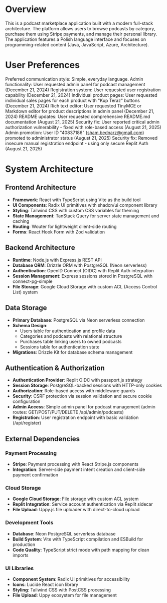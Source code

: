 # Overview

This is a podcast marketplace application built with a modern full-stack architecture. The platform allows users to browse podcasts by category, purchase them using Stripe payments, and manage their personal library. The application features a Polish language interface and focuses on programming-related content (Java, JavaScript, Azure, Architecture).

# User Preferences

Preferred communication style: Simple, everyday language.
Admin functionality: User requested admin panel for podcast management (December 21, 2024)
Registration system: User requested user registration capability (December 21, 2024)
Individual product pages: User requested individual sales pages for each product with "Kup Teraz" buttons (December 21, 2024)
Rich text editor: User requested TinyMCE or Markdown editor for product descriptions in admin panel (December 21, 2024)
README updates: User requested comprehensive README.md documentation (August 21, 2025)
Security fix: User reported critical admin authorization vulnerability - fixed with role-based access (August 21, 2025)
Admin promotion: User ID "40837186" (sham.bednarz@gmail.com) promoted to administrator status (August 21, 2025)
Security fix: Removed insecure manual registration endpoint - using only secure Replit Auth (August 21, 2025)

# System Architecture

## Frontend Architecture
- **Framework**: React with TypeScript using Vite as the build tool
- **UI Components**: Radix UI primitives with shadcn/ui component library
- **Styling**: Tailwind CSS with custom CSS variables for theming
- **State Management**: TanStack Query for server state management and caching
- **Routing**: Wouter for lightweight client-side routing
- **Forms**: React Hook Form with Zod validation

## Backend Architecture
- **Runtime**: Node.js with Express.js REST API
- **Database ORM**: Drizzle ORM with PostgreSQL (Neon serverless)
- **Authentication**: OpenID Connect (OIDC) with Replit Auth integration
- **Session Management**: Express sessions stored in PostgreSQL with connect-pg-simple
- **File Storage**: Google Cloud Storage with custom ACL (Access Control List) system

## Data Storage
- **Primary Database**: PostgreSQL via Neon serverless connection
- **Schema Design**: 
  - Users table for authentication and profile data
  - Categories and podcasts with relational structure
  - Purchases table linking users to owned podcasts
  - Sessions table for authentication state
- **Migrations**: Drizzle Kit for database schema management

## Authentication & Authorization
- **Authentication Provider**: Replit OIDC with passport.js strategy
- **Session Storage**: PostgreSQL-backed sessions with HTTP-only cookies
- **Authorization**: Role-based access with middleware guards
- **Security**: CSRF protection via session validation and secure cookie configuration
- **Admin Access**: Simple admin panel for podcast management (admin routes: GET/POST/PUT/DELETE /api/admin/podcasts)
- **Registration**: User registration endpoint with basic validation (/api/register)

## External Dependencies

### Payment Processing
- **Stripe**: Payment processing with React Stripe.js components
- **Integration**: Server-side payment intent creation and client-side payment confirmation

### Cloud Storage
- **Google Cloud Storage**: File storage with custom ACL system
- **Replit Integration**: Service account authentication via Replit sidecar
- **File Upload**: Uppy.js file uploader with direct-to-cloud upload

### Development Tools
- **Database**: Neon PostgreSQL serverless database
- **Build System**: Vite with TypeScript compilation and ESBuild for production
- **Code Quality**: TypeScript strict mode with path mapping for clean imports

### UI Libraries
- **Component System**: Radix UI primitives for accessibility
- **Icons**: Lucide React icon library
- **Styling**: Tailwind CSS with PostCSS processing
- **File Upload**: Uppy ecosystem for file management